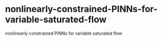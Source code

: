 # nonlinearly-constrained-PINNs-for-variable-saturated-flow
nonlinearly constrained PINNs for variable saturated flow
